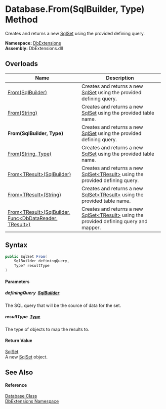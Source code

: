 Database.From(SqlBuilder, Type) Method
======================================
Creates and returns a new [SqlSet][1] using the provided defining query.
  
**Namespace:** [DbExtensions][2]  
**Assembly:** DbExtensions.dll

Overloads
---------

| Name                                                              | Description                                                                                     |
| ----------------------------------------------------------------- | ----------------------------------------------------------------------------------------------- |
| [From(SqlBuilder)][3]                                             | Creates and returns a new [SqlSet][1] using the provided defining query.                        |
| [From(String)][4]                                                 | Creates and returns a new [SqlSet][1] using the provided table name.                            |
| **From(SqlBuilder, Type)**                                        | Creates and returns a new [SqlSet][1] using the provided defining query.                        |
| [From(String, Type)][5]                                           | Creates and returns a new [SqlSet][1] using the provided table name.                            |
| [From&lt;TResult>(SqlBuilder)][6]                                 | Creates and returns a new [SqlSet&lt;TResult>][7] using the provided defining query.            |
| [From&lt;TResult>(String)][8]                                     | Creates and returns a new [SqlSet&lt;TResult>][7] using the provided table name.                |
| [From&lt;TResult>(SqlBuilder, Func&lt;DbDataReader, TResult>)][9] | Creates and returns a new [SqlSet&lt;TResult>][7] using the provided defining query and mapper. |


Syntax
------

```csharp
public SqlSet From(
	SqlBuilder definingQuery,
	Type? resultType
)
```

#### Parameters

##### *definingQuery*  [SqlBuilder][10]
The SQL query that will be the source of data for the set.

##### *resultType*  [Type][11]
The type of objects to map the results to.

#### Return Value
[SqlSet][1]  
A new [SqlSet][1] object.

See Also
--------

#### Reference
[Database Class][12]  
[DbExtensions Namespace][2]  

[1]: ../SqlSet/README.md
[2]: ../README.md
[3]: From.md
[4]: From_2.md
[5]: From_3.md
[6]: From__1.md
[7]: ../SqlSet_1/README.md
[8]: From__1_2.md
[9]: From__1_1.md
[10]: ../SqlBuilder/README.md
[11]: https://learn.microsoft.com/dotnet/api/system.type
[12]: README.md